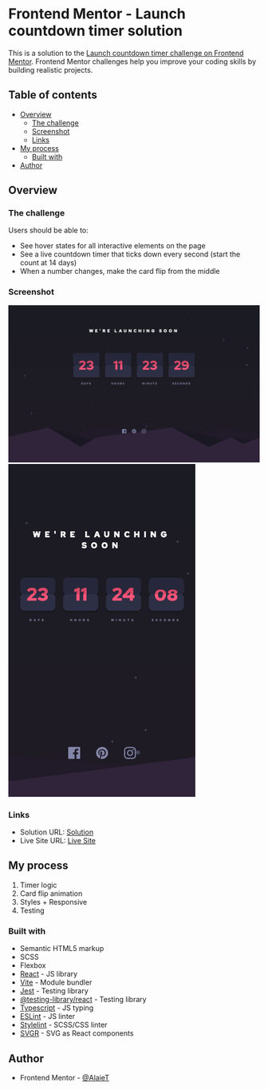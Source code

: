 # Frontend Mentor - Launch countdown timer solution

This is a solution to the [Launch countdown timer challenge on Frontend Mentor](https://www.frontendmentor.io/challenges/launch-countdown-timer-N0XkGfyz-). Frontend Mentor challenges help you improve your coding skills by building realistic projects.

## Table of contents

- [Overview](#overview)
  - [The challenge](#the-challenge)
  - [Screenshot](#screenshot)
  - [Links](#links)
- [My process](#my-process)
  - [Built with](#built-with)
- [Author](#author)

## Overview

### The challenge

Users should be able to:

- See hover states for all interactive elements on the page
- See a live countdown timer that ticks down every second (start the count at 14 days)
- When a number changes, make the card flip from the middle

### Screenshot

![](./docs/screenshot_desktop.png)
![](./docs/screenshot_mobile.png)

### Links

- Solution URL: [Solution](https://github.com/AlaieT/launch-countdown-timer)
- Live Site URL: [Live Site](https://alaiet.github.io/launch-countdown-timer)

## My process

  1. Timer logic
  2. Card flip animation
  3. Styles + Responsive
  4. Testing

### Built with

- Semantic HTML5 markup
- SCSS
- Flexbox
- [React](https://reactjs.org/) - JS library
- [Vite](https://vitejs.dev/) - Module bundler
- [Jest](https://jestjs.io/) - Testing library
- [@testing-library/react](https://testing-library.com/docs/react-testing-library/intro/) - Testing library
- [Typescript](https://www.typescriptlang.org/) - JS typing
- [ESLint](https://eslint.org/) - JS linter
- [Stylelint](https://stylelint.io/) - SCSS/CSS linter
- [SVGR](https://react-svgr.com/) - SVG as React components

## Author

- Frontend Mentor - [@AlaieT](https://www.frontendmentor.io/profile/AlaieT)